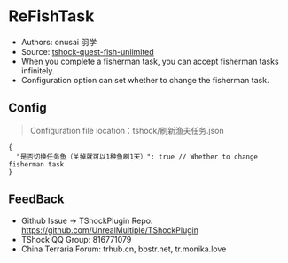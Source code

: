 # ReFishTask

- Authors: onusai 羽学
- Source: [tshock-quest-fish-unlimited](https://github.com/onusai/tshock-quest-fish-unlimited)
- When you complete a fisherman task, you can accept fisherman tasks infinitely.
- Configuration option can set whether to change the fisherman task.

## Config
> Configuration file location：tshock/刷新渔夫任务.json
```json5
{
  "是否切换任务鱼（关掉就可以1种鱼刷1天）": true // Whether to change fisherman task 
}
```

## FeedBack
- Github Issue -> TShockPlugin Repo: https://github.com/UnrealMultiple/TShockPlugin
- TShock QQ Group: 816771079
- China Terraria Forum: trhub.cn, bbstr.net, tr.monika.love

